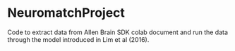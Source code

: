 # NeuromatchProject

Code to extract data from Allen Brain SDK colab document and run the data through the model introduced in Lim et al (2016).

